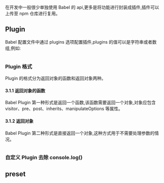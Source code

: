 在开发中一般很少单独使用 Babel 的 api,更多是将功能进行封装成插件,插件可以上传至 npm 仓库进行复用。

## Plugin

Babel 配置文件中通过 plugins 选项配置插件,plugins 的值可以是字符串或者数组,例如:

```js

```

### Plugin 格式

Plugin 的格式分为返回对象的函数和返回对象两种。

#### 3.1.1 返回对象的函数

Babel Plugin 第一种形式是返回一个函数,该函数需要返回一个对象,对象应包含 visitor、pre、post、inherits、manipulateOptions 等属性。

#### 3.1.2 返回对象

Babel Plugin 第二种形式是直接返回一个对象,这种方式用于不需要处理参数的情况。

```js

```

### 自定义 Plugin 去除 console.log()

## preset
